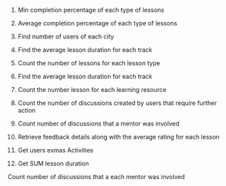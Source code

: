 1. Min completion percentage of each type of lessons

2. Average completion percentage of each type of lessons

3. Find number of users of each city

4. Find the average lesson duration for each track

5. Count the number of lessons for each lesson type

6. Find the average lesson duration for each track

7. Count the number lesson for each learning resource

8. Count the number of discussions created by users that require further action

9. Count number of discussions that a mentor was involved

10. Retrieve feedback details along with the average rating for each lesson

11. Get users exmas Activities

12. Get SUM lesson duration

Count number of discussions that a each mentor was involved

